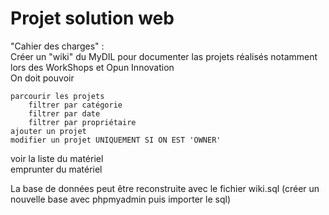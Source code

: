 # Projet solution web
"Cahier des charges" :  
Créer un "wiki" du MyDIL pour documenter las projets réalisés notamment lors des WorkShops et Opun Innovation  
On doit pouvoir  

    parcourir les projets  
        filtrer par catégorie  
        filtrer par date  
        filtrer par propriétaire  
    ajouter un projet  
    modifier un projet UNIQUEMENT SI ON EST 'OWNER'  


voir la liste du matériel  
emprunter du matériel

La base de données peut être reconstruite avec le fichier wiki.sql (créer un nouvelle base avec phpmyadmin puis importer le sql)  

